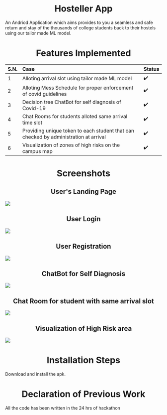<h1 align="center">Hosteller App</h1>
 An Andriod Application which aims provides to you a seamless and safe return and stay of the thousands of college students back to their hostels using our tailor made ML model.
 
 
<h1 align="center">Features Implemented</h1>

S.N. |Case | Status | 
:------------ | :-------------| :-------------| 
1| Alloting arrival slot using tailor made ML model | :heavy_check_mark: |
2| Alloting Mess Schedule for proper enforcement of covid guidelines | :heavy_check_mark: | 
3| Decision tree ChatBot for self diagnosis of Covid-19| :heavy_check_mark: | 
4| Chat Rooms for students alloted same arrival time slot| :heavy_check_mark: |
5| Providing unique token to each student that can checked by administration at arrival | :heavy_check_mark: |
6| Visualization of zones of high risks on the campus map | :heavy_check_mark: |


<h1 align="center">Screenshots</h1>
<h2 align="center">User's Landing Page</h2>
<img align="centre" src="https://github.com/tushar-amrit-6/Hosteller-App/blob/master/screenshots/WhatsApp%20Image%202021-02-28%20at%2012.24.59%20AM.jpeg" /><br>
<h2 align="center">User Login</h2>
<img align="centre" src="https://github.com/tushar-amrit-6/Hosteller-App/blob/master/screenshots/WhatsApp%20Image%202021-02-28%20at%2012.25.40%20AM.jpeg" /><br>
<h2 align="center">User Registration</h2>
<img align="centre" src="https://github.com/tushar-amrit-6/Hosteller-App/blob/master/screenshots/WhatsApp%20Image%202021-02-28%20at%2012.26.33%20AM.jpeg" /><br>
<h2 align="center">ChatBot for Self Diagnosis</h2>
<img align="centre" src="https://github.com/tushar-amrit-6/Hosteller-App/blob/master/screenshots/WhatsApp%20Image%202021-02-28%20at%2012.20.56%20AM.jpeg" /><br>
<h2 align="center">Chat Room for student with same arrival slot</h2>
<img align="centre" src="https://github.com/tushar-amrit-6/Hosteller-App/blob/master/screenshots/WhatsApp%20Image%202021-02-28%20at%2012.19.36%20AM.jpeg" /><br>
<h2 align="center">Visualization of High Risk area</h2>
<img align="centre" src="https://github.com/tushar-amrit-6/Hosteller-App/blob/master/screenshots/WhatsApp%20Image%202021-02-28%20at%2012.22.29%20AM.jpeg" /><br>


<h1 align="center">Installation Steps</h1>
Download and install the apk.

<h1 align="center">Declaration of Previous Work</h1>
All the code has been written in the 24 hrs of hackathon

